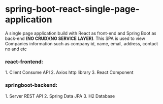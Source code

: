 # spring-boot-react-single-page-application
A single page application build with React as front-end and Spring Boot as back-end <b>(NO CRUD)(NO SERVICE LAYER)</b>.
This SPA is used to view Companies information such as company id, name, email, address, contact no and etc 

<h3>react-frontend:</h3>
1. Client Consume API
2. Axios http library
3. React Component

<h3>springboot-backend:</h3>
1. Server REST API
2. Spring Data JPA
3. H2 Database
